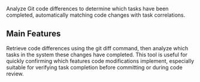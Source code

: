 Analyze Git code differences to determine which tasks have been completed, automatically matching code changes with task correlations.

## Main Features

Retrieve code differences using the git diff command, then analyze which tasks in the system these changes have completed. This tool is useful for quickly confirming which features code modifications implement, especially suitable for verifying task completion before committing or during code review.
